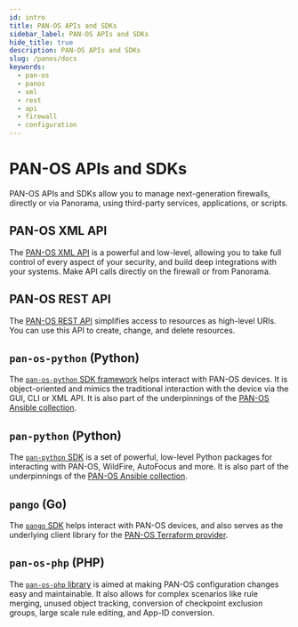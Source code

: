 ```yaml
---
id: intro
title: PAN-OS APIs and SDKs
sidebar_label: PAN-OS APIs and SDKs
hide_title: true
description: PAN-OS APIs and SDKs
slug: /panos/docs
keywords:
  - pan-os
  - panos
  - xml
  - rest
  - api
  - firewall
  - configuration
---
```


# PAN-OS APIs and SDKs
PAN-OS APIs and SDKs allow you to manage next-generation firewalls, directly or via Panorama, using third-party services, applications, or scripts.

## PAN-OS XML API
The [PAN-OS XML API](./xmlapi.md) is a powerful and low-level, allowing you to take full control of every aspect of your security, and build deep integrations with your systems. Make API calls directly on the firewall or from Panorama.

## PAN-OS REST API
The [PAN-OS REST API](./restapi.md) simplifies access to resources as high-level URIs. You can use this API to create, change, and delete resources.

## ```pan-os-python``` (Python)
The [```pan-os-python``` SDK framework](./pan-os-python.md) helps interact with PAN-OS devices. It is object-oriented and mimics the traditional interaction with the device via the GUI, CLI or XML API. It is also part of the underpinnings of the [PAN-OS Ansible collection](../../ansible/panos/docs/).

## ```pan-python``` (Python)
The [```pan-python``` SDK](./pan-python.md) is a set of powerful, low-level Python packages for interacting with PAN-OS, WildFire, AutoFocus and more. It is also part of the underpinnings of the [PAN-OS Ansible collection](../../ansible/panos/docs/).

## ```pango``` (Go)
The [```pango``` SDK](./pango.md) helps interact with PAN-OS devices, and also serves as the underlying client library for the [PAN-OS Terraform provider](../../terraform/panos/docs/).

## ```pan-os-php``` (PHP)
The [```pan-os-php``` library](./pan-os-php.md) is aimed at making PAN-OS configuration changes easy and maintainable. It also allows for complex scenarios like rule merging, unused object tracking, conversion of checkpoint exclusion groups, large scale rule editing, and App-ID conversion.